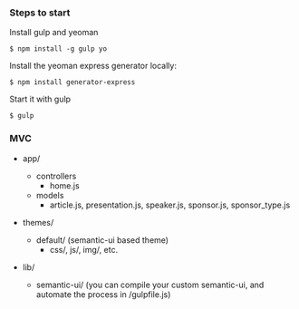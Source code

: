 ### Steps to start

Install gulp and yeoman

```shell
$ npm install -g gulp yo
```

Install the yeoman express generator locally: 

```
$ npm install generator-express
```

Start it with gulp

```
$ gulp
```



### MVC

* app/
  * controllers
    * home.js
  * models
    * article.js, presentation.js, speaker.js, sponsor.js, sponsor_type.js

* themes/
  * default/ (semantic-ui based theme)
    * css/, js/, img/, etc.

* lib/
  * semantic-ui/ (you can compile your custom semantic-ui, and automate the process in /gulpfile.js)
